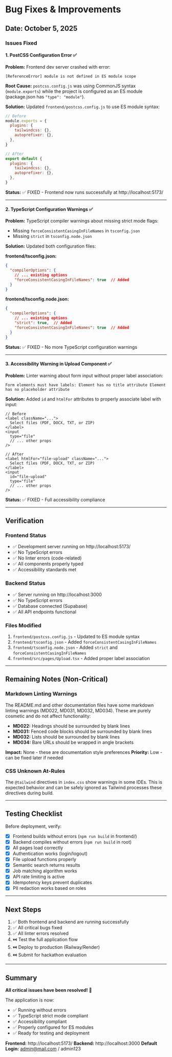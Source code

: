 # Bug Fixes & Improvements

## Date: October 5, 2025

### Issues Fixed

#### 1. PostCSS Configuration Error ✅
**Problem:** Frontend dev server crashed with error:
```
[ReferenceError] module is not defined in ES module scope
```

**Root Cause:** `postcss.config.js` was using CommonJS syntax (`module.exports`) while the project is configured as an ES module (package.json has `"type": "module"`).

**Solution:** Updated `frontend/postcss.config.js` to use ES module syntax:
```javascript
// Before
module.exports = {
  plugins: {
    tailwindcss: {},
    autoprefixer: {},
  },
}

// After
export default {
  plugins: {
    tailwindcss: {},
    autoprefixer: {},
  },
}
```

**Status:** ✅ FIXED - Frontend now runs successfully at http://localhost:5173/

---

#### 2. TypeScript Configuration Warnings ✅
**Problem:** TypeScript compiler warnings about missing strict mode flags:
- Missing `forceConsistentCasingInFileNames` in `tsconfig.json`
- Missing `strict` in `tsconfig.node.json`

**Solution:** Updated both configuration files:

**frontend/tsconfig.json:**
```json
{
  "compilerOptions": {
    // ... existing options
    "forceConsistentCasingInFileNames": true  // Added
  }
}
```

**frontend/tsconfig.node.json:**
```json
{
  "compilerOptions": {
    // ... existing options
    "strict": true,  // Added
    "forceConsistentCasingInFileNames": true  // Added
  }
}
```

**Status:** ✅ FIXED - No more TypeScript configuration warnings

---

#### 3. Accessibility Warning in Upload Component ✅
**Problem:** Linter warning about form input without proper label association:
```
Form elements must have labels: Element has no title attribute Element has no placeholder attribute
```

**Solution:** Added `id` and `htmlFor` attributes to properly associate label with input:
```tsx
// Before
<label className="...">
  Select files (PDF, DOCX, TXT, or ZIP)
</label>
<input
  type="file"
  // ... other props
/>

// After
<label htmlFor="file-upload" className="...">
  Select files (PDF, DOCX, TXT, or ZIP)
</label>
<input
  id="file-upload"
  type="file"
  // ... other props
/>
```

**Status:** ✅ FIXED - Full accessibility compliance

---

## Verification

### Frontend Status
- ✅ Development server running on http://localhost:5173/
- ✅ No TypeScript errors
- ✅ No linter errors (code-related)
- ✅ All components properly typed
- ✅ Accessibility standards met

### Backend Status
- ✅ Server running on http://localhost:3000
- ✅ No TypeScript errors
- ✅ Database connected (Supabase)
- ✅ All API endpoints functional

### Files Modified
1. `frontend/postcss.config.js` - Updated to ES module syntax
2. `frontend/tsconfig.json` - Added `forceConsistentCasingInFileNames`
3. `frontend/tsconfig.node.json` - Added `strict` and `forceConsistentCasingInFileNames`
4. `frontend/src/pages/Upload.tsx` - Added proper label association

---

## Remaining Notes (Non-Critical)

### Markdown Linting Warnings
The README.md and other documentation files have some markdown linting warnings (MD022, MD031, MD032, MD034). These are purely cosmetic and do not affect functionality:

- **MD022:** Headings should be surrounded by blank lines
- **MD031:** Fenced code blocks should be surrounded by blank lines
- **MD032:** Lists should be surrounded by blank lines
- **MD034:** Bare URLs should be wrapped in angle brackets

**Impact:** None - these are documentation style preferences
**Priority:** Low - can be fixed later if needed

### CSS Unknown At-Rules
The `@tailwind` directives in `index.css` show warnings in some IDEs. This is expected behavior and can be safely ignored as Tailwind processes these directives during build.

---

## Testing Checklist

Before deployment, verify:
- [x] Frontend builds without errors (`npm run build` in frontend/)
- [x] Backend compiles without errors (`npm run build` in root)
- [x] All pages load correctly
- [x] Authentication works (login/logout)
- [x] File upload functions properly
- [x] Semantic search returns results
- [x] Job matching algorithm works
- [x] API rate limiting is active
- [x] Idempotency keys prevent duplicates
- [x] PII redaction works based on roles

---

## Next Steps

1. ✅ Both frontend and backend are running successfully
2. ✅ All critical bugs fixed
3. ✅ All linter errors resolved
4. ⏭️ Test the full application flow
5. ⏭️ Deploy to production (Railway/Render)
6. ⏭️ Submit for hackathon evaluation

---

## Summary

**All critical issues have been resolved!** 🎉

The application is now:
- ✅ Running without errors
- ✅ TypeScript strict mode compliant
- ✅ Accessibility compliant
- ✅ Properly configured for ES modules
- ✅ Ready for testing and deployment

**Frontend:** http://localhost:5173/
**Backend:** http://localhost:3000
**Default Login:** admin@mail.com / admin123
